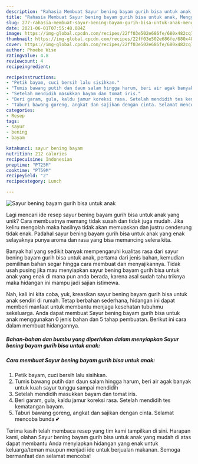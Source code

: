 ```yaml
---
description: "Rahasia Membuat Sayur bening bayam gurih bisa untuk anak, Menggugah Selera"
title: "Rahasia Membuat Sayur bening bayam gurih bisa untuk anak, Menggugah Selera"
slug: 277-rahasia-membuat-sayur-bening-bayam-gurih-bisa-untuk-anak-menggugah-selera
date: 2021-06-01T07:55:48.084Z
image: https://img-global.cpcdn.com/recipes/22ff03e502e686fe/680x482cq70/sayur-bening-bayam-gurih-bisa-untuk-anak-foto-resep-utama.jpg
thumbnail: https://img-global.cpcdn.com/recipes/22ff03e502e686fe/680x482cq70/sayur-bening-bayam-gurih-bisa-untuk-anak-foto-resep-utama.jpg
cover: https://img-global.cpcdn.com/recipes/22ff03e502e686fe/680x482cq70/sayur-bening-bayam-gurih-bisa-untuk-anak-foto-resep-utama.jpg
author: Phoebe Wise
ratingvalue: 4.8
reviewcount: 4
recipeingredient:

recipeinstructions:
- "Petik bayam, cuci bersih lalu sisihkan."
- "Tumis bawang putih dan daun salam hingga harum, beri air agak banyak untuk kuah sayur tunggu sampai mendidih"
- "Setelah mendidih masukkan bayam dan tomat iris."
- "Beri garam, gula, kaldu jamur koreksi rasa. Setelah mendidih tes kematangan bayam."
- "Taburi bawang goreng, angkat dan sajikan dengan cinta. Selamat mencoba bunda 💕"
categories:
- Resep
tags:
- sayur
- bening
- bayam

katakunci: sayur bening bayam 
nutrition: 212 calories
recipecuisine: Indonesian
preptime: "PT25M"
cooktime: "PT59M"
recipeyield: "2"
recipecategory: Lunch

---
```



![Sayur bening bayam gurih bisa untuk anak](https://img-global.cpcdn.com/recipes/22ff03e502e686fe/680x482cq70/sayur-bening-bayam-gurih-bisa-untuk-anak-foto-resep-utama.jpg)

Lagi mencari ide resep sayur bening bayam gurih bisa untuk anak yang unik? Cara membuatnya memang tidak susah dan tidak juga mudah. Jika keliru mengolah maka hasilnya tidak akan memuaskan dan justru cenderung tidak enak. Padahal sayur bening bayam gurih bisa untuk anak yang enak selayaknya punya aroma dan rasa yang bisa memancing selera kita.



Banyak hal yang sedikit banyak mempengaruhi kualitas rasa dari sayur bening bayam gurih bisa untuk anak, pertama dari jenis bahan, kemudian pemilihan bahan segar hingga cara membuat dan menyajikannya. Tidak usah pusing jika mau menyiapkan sayur bening bayam gurih bisa untuk anak yang enak di mana pun anda berada, karena asal sudah tahu triknya maka hidangan ini mampu jadi sajian istimewa.


Nah, kali ini kita coba, yuk, kreasikan sayur bening bayam gurih bisa untuk anak sendiri di rumah. Tetap berbahan sederhana, hidangan ini dapat memberi manfaat untuk membantu menjaga kesehatan tubuhmu sekeluarga. Anda dapat membuat Sayur bening bayam gurih bisa untuk anak menggunakan 0 jenis bahan dan 5 tahap pembuatan. Berikut ini cara dalam membuat hidangannya.

<!--inarticleads1-->

##### Bahan-bahan dan bumbu yang diperlukan dalam menyiapkan Sayur bening bayam gurih bisa untuk anak:





<!--inarticleads2-->

##### Cara membuat Sayur bening bayam gurih bisa untuk anak:

1. Petik bayam, cuci bersih lalu sisihkan.
1. Tumis bawang putih dan daun salam hingga harum, beri air agak banyak untuk kuah sayur tunggu sampai mendidih
1. Setelah mendidih masukkan bayam dan tomat iris.
1. Beri garam, gula, kaldu jamur koreksi rasa. Setelah mendidih tes kematangan bayam.
1. Taburi bawang goreng, angkat dan sajikan dengan cinta. Selamat mencoba bunda 💕




Terima kasih telah membaca resep yang tim kami tampilkan di sini. Harapan kami, olahan Sayur bening bayam gurih bisa untuk anak yang mudah di atas dapat membantu Anda menyiapkan hidangan yang enak untuk keluarga/teman maupun menjadi ide untuk berjualan makanan. Semoga bermanfaat dan selamat mencoba!
